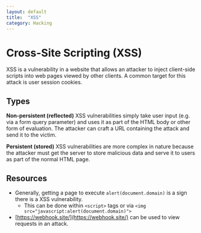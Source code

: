 ```yaml
---
layout: default
title:  "XSS"
category: Hacking
---
```


# Cross-Site Scripting (XSS)
XSS is a vulnerability in a website that allows an attacker to inject
client-side scripts into web pages viewed by other clients. A common
target for this attack is user session cookies.

## Types

**Non-persistent (reflected)** XSS vulnerabilities simply take user input
(e.g. via a form query parameter) and uses it as part of the HTML body
or other form of evaluation. The attacker can craft a URL containing
the attack and send it to the victim.

**Persistent (stored)** XSS vulnerabilities are more complex in nature
because the attacker must get the server to store malicious data and
serve it to users as part of the normal HTML page.

## Resources
* Generally, getting a page to execute `alert(document.domain)` is a sign
there is a XSS vulnerability.
  * This can be done within `<script>` tags or via
    `<img src="javascript:alert(document.domain)">`
* [https://webhook.site/](https://webhook.site/) can be used to view
requests in an attack.

